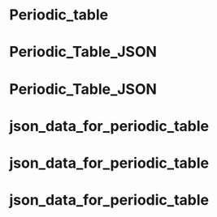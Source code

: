 # Periodic_table
# Periodic_Table_JSON
# Periodic_Table_JSON
# json_data_for_periodic_table
# json_data_for_periodic_table
# json_data_for_periodic_table
